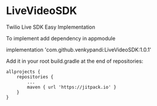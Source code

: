 # LiveVideoSDK
Twilio Live SDK Easy Implementation

To implement add dependency in appmodule

  implementation 'com.github.venkypandi:LiveVideoSDK:1.0.1'
 
 Add it in your root build.gradle at the end of repositories:
 	
	allprojects {
		repositories {
			...
			maven { url 'https://jitpack.io' }
		}
	}
